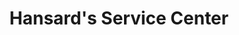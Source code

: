 ---
title: "Hansard's Service Center"
url: /holly-hill/hansards-service-center/
shop: Autowerkstatt
---